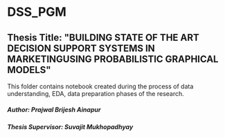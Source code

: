 # DSS_PGM

## Thesis Title: "BUILDING STATE OF THE ART DECISION SUPPORT SYSTEMS IN MARKETINGUSING PROBABILISTIC GRAPHICAL MODELS"

This folder contains notebook created during the process of data understanding, EDA, data preparation phases of the research.

##### Author: Prajwal Brijesh Ainapur
##### Thesis Supervisor: Suvajit Mukhopadhyay
